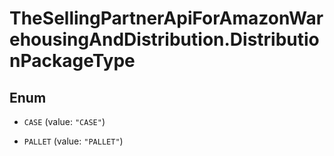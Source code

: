 # TheSellingPartnerApiForAmazonWarehousingAndDistribution.DistributionPackageType

## Enum


* `CASE` (value: `"CASE"`)

* `PALLET` (value: `"PALLET"`)


